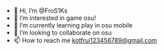 - 👋 Hi, I’m @FroS1Ks
- 👀 I’m interested in game osu! 
- 🌱 I’m currently learning play in osu mobile
- 💞️ I’m looking to collaborate on osu
- 📫 How to reach me kotfrui123456789@gmail.com

<!---
FroS1Ks/FroS1Ks is a ✨ special ✨ repository because its `README.md` (this file) appears on your GitHub profile.
You can click the Preview link to take a look at your changes.
--->
